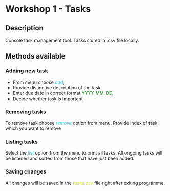 # Workshop 1 - Tasks

## Description
Console task management tool. Tasks stored in .csv file locally.

## Methods available

### Adding new task
* From menu choose <span style="color:#21bee5">*add*</span>,
* Provide distinctive description of the task,
* Enter due date in correct format <span style="color:green">YYYY-MM-DD</span>,
* Decide whether task is important 

### Removing tasks 
To remove task choose <span style="color:#21bee5">*remove*</span> option from menu. 
Provide index of task which you want to remove

### Listing tasks
Select the <span style="color:#21bee5">*list*</span> option from the menu to print all tasks. 
All ongoing tasks will be listened and sorted from those that have just been added.


### Saving changes
All changes will be saved in the <span style="color:#cee51b ">*tasks.csv*</span> file right after exiting programme. 
